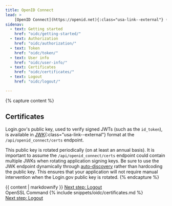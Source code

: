 ```yaml
---
title: OpenID Connect
lead: >
    [OpenID Connect](https://openid.net){:class="usa-link--external"} (OIDC) is a simple identity layer built on top of the OAuth 2.0 protocol. Login.gov supports [version 1.0](https://openid.net/specs/openid-connect-core-1_0.html){:class="usa-link--external"} of the specification and conforms to the [iGov Profile](https://openid.net/wg/igov){:class="usa-link--external"}.
sidenav:
  - text: Getting started
    href: "oidc/getting-started/"
  - text: Authorization
    href: "oidc/authorization/"
  - text: Token
    href: "oidc/token/"
  - text: User info
    href: "oidc/user-info/"
  - text: Certificates
    href: "oidc/certificates/"
  - text: Logout
    href: "oidc/logout/"

---
```


{% capture content %}
## Certificates

Login.gov's public key, used to verify signed JWTs (such as the `id_token`), is available in [JWK](https://tools.ietf.org/html/rfc7517){:class="usa-link--external"} format at the `/api/openid_connect/certs` endpoint. 

This public key is rotated periodically (on at least an annual basis). It is important to assume the `/api/openid_connect/certs` endpoint could contain multiple JWKs when rotating application signing keys. Be sure to use the JWK endpoint dynamically through [auto-discovery](/oidc/getting-started/#auto-discovery) rather than hardcoding the public key. This ensures that your application will not require manual intervention when the Login.gov public key is rotated.
{% endcapture %}

<div class="grid-row grid-gap">
  <div class="desktop:grid-col-8 mobile:grid-col-full">
    {{ content | markdownify }}
     <a href="{{ '/oidc/logout/' | prepend: site.baseurl }}" class="usa-link margin-top-4 mobile:display-none desktop:display-block">Next step: Logout</a>
  </div>
    <div class="usa-layout-docs__main code-snippet-column desktop:grid-col-4">
      <section id="pkce" class="code-snippet-section">
        <span class="code-button code-button__selected margin-left-2">OpenSSL Command</span>
          {% include snippets/oidc/certificates.md %}
      </section>
    </div>
      <a href="{{ '/oidc/logout/' | prepend: site.baseurl }}" class="usa-link mobile:display-block desktop:display-none margin-top-2">Next step: Logout</a>
</div>
